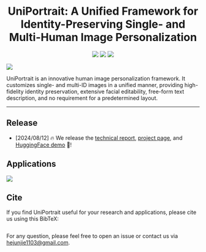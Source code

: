 <div align="center">
<h1>UniPortrait: A Unified Framework for Identity-Preserving Single- and Multi-Human Image Personalization</h1>

<a href='https://aigcdesigngroup.github.io/UniPortrait-Page/'><img src='https://img.shields.io/badge/Project-Page-green'></a>
<a href='https://arxiv.org/abs/2408.05939'><img src='https://img.shields.io/badge/Technique-Report-red'></a>
<a href='https://huggingface.co/spaces/Junjie96/UniPortrait'><img src='https://img.shields.io/badge/%F0%9F%A4%97%20Hugging%20Face-Spaces-blue'></a>

</div>

<img src='assets/highlight.png'>



UniPortrait is an innovative human image personalization framework. It customizes single- and multi-ID images in a unified manner, providing high-fidelity identity preservation, extensive facial editability, free-form text description, and no requirement for a predetermined layout.

---

## Release

- [2024/08/12] 🔥 We release the [technical report](https://arxiv.org/abs/2408.05939), [project page](https://aigcdesigngroup.github.io/UniPortrait-Page/), and [HuggingFace demo](https://huggingface.co/spaces/Junjie96/UniPortrait) 🤗!


## Applications
<img src='assets/application.png'>



## Cite
If you find UniPortrait useful for your research and applications, please cite us using this BibTeX:

```bibtex

```

For any question, please feel free to open an issue or contact us via hejunjie1103@gmail.com.
